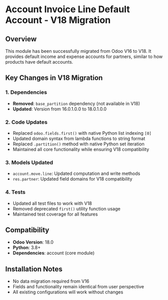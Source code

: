 # Account Invoice Line Default Account - V18 Migration

## Overview

This module has been successfully migrated from Odoo V16 to V18. It provides default income and expense accounts for partners, similar to how products have default accounts.

## Key Changes in V18 Migration

### 1. Dependencies
- **Removed**: `base_partition` dependency (not available in V18)
- **Updated**: Version from 16.0.1.0.0 to 18.0.1.0.0

### 2. Code Updates
- Replaced `odoo.fields.first()` with native Python list indexing `[0]`
- Updated domain syntax from lambda functions to string format
- Replaced `.partition()` method with native Python set iteration
- Maintained all core functionality while ensuring V18 compatibility

### 3. Models Updated
- `account.move.line`: Updated computation and write methods
- `res.partner`: Updated field domains for V18 compatibility

### 4. Tests
- Updated all test files to work with V18
- Removed deprecated `first()` utility function usage
- Maintained test coverage for all features

## Compatibility
- **Odoo Version**: 18.0
- **Python**: 3.8+
- **Dependencies**: account (core module)

## Installation Notes
- No data migration required from V16
- Fields and functionality remain identical from user perspective
- All existing configurations will work without changes